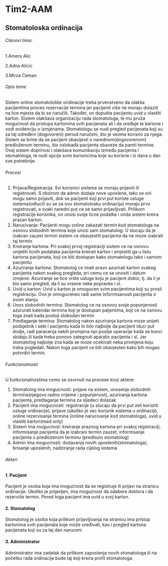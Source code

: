 # Tim2-AAM

## Stomatoloska ordinacija

###### Clanovi tima:

1.Amera Alic

2.Adna Alicic

3.Mirza Ceman

###### Opis teme
Sistem online stomatološke oridinacije treba prvenstveno da olakša pacijentima  proces rezervacije termina jer pacijenti više ne moraju dolaziti na lice mjesta da bi se naručili. Također, on dopušta pacijentu uvid u vlastiti karton. Sistem olakšava organizaciju rada stomatologa, te mu pruža mogućnost da pristupa kartonima svih pacijenata ali i da uređuje te kartone i vodi evidenciju o izmjenama. Stomatologu se nudi pregled pacijenata koji su za taj određeni (dogovoreni) period naručeni, što je veoma korisno za njega. Sistem se brine da se pacijent obavijesti o narednom(dogovorenom) predloženom terminu, što oslobađa pacijenta obaveze da pamti termine. Ovaj sistem doprinosi i olakšava komunikaciju između pacijenta i stomatologa, te nudi opcije svim korisnicima koje su korisne i iz dana u dan sve potrebnije.

###### Procesi
1. Prijava/Registracija: 
Svi korisnici sistema se moraju prijaviti ili registrovati. S obzirom da admin dodaje nove uposlene, tako se oni mogu samo prijaviti, dok se pacijenti koji prvi put koriste usluge sistema(odlucili su se za ovu stomatolosku ordinaciju) moraju prvo registrovati, a svaki naredni put ce se samo prijavljivati. Prilikom registracije korisnika, on unosi svoje licne podatke i onda sistem kreira prazan karton.
2. Narucivanje:
Pacijenti mogu online zakazati termin kod stomatologa na osnovu slobodnih termina koje unosi sam stomatolog. U slucaju da je izabran zauzet termin sistem ce obavjestiti pacijenta da ne moze izabrati taj termin
3. Kreiranje kartona:
Pri svakoj prvoj registraciji sistem ce na osnovu unijetih licnih podataka pacijenta kreirati karton i smjestiti ga u listu kartona pacijenata, koji ce biti dostupan kako stomatologu tako i samom pacijentu
4. Azuriranje kartona:
Stomatolog ce imati pravo azurirati karton svakog pacijenta nakon svakog pregleda, pri cemu ce se unositi i datum izmjene. Azuriranje se tice vrste usluge koju je pacijent dobio, tj. da li je bio samo pregled, da li su vrsene neke popravke i sl.
5. Uvid u karton:
Uvid u karton je omogucen svim pacijentima koji su prosli registraciju. Ovo je omoguceneo radi same informisanosti pacijenta o svom stanju.
6. Unos slobodnih termina:
Stomatolog ce na osnovu svoje popunjenosti azururati kalendar termina koji je dostupan paijentima, koji ce na osnovu toga znati kada postoji slobodan termin
7. Predlaganje termina:
Stomatolog nakon azuriranja kartona moze unijeti podsjetnik i sebi i pacijentu kada bi bilo najbolje da pacijent iduci put dodje, radi paracenja nekih promjena npr.poslije operacije kada se konci skidaju ili kada treba ponovo zategnuti aparatic pacijenta i sl. Jer stomatolog najbolje zna kada se moze ocekivati neka promjena koju treba pogledati. Nakon toga pacijent ce biti obavjesten kako bih mogao potvrdiri termin. 

###### Funkcionalnosti
U funkcionalnostima cemo se osvrnuti na procese kroz aktere: 
1. Stomatolog ima mogucnosti:
prijave na sistem, unosenje slobodnih termina(njegovo radno vrijeme i popunjenost), azuriranja kartona pacijenta, predlaganje termina za sljedeci dolazak
2. Pacijent ima mogucnosti: 
registracije (u slucaju da prvi put zeli koristiti usluge ordinacije), prijave (ukoliko je vec korisnik sistema u ordinaciji), online rezervisanje termina (online narucivanje kod stomatologa), uvid u vlastiti karton(read only)
3. Sistem ima mogucnost: 
kreiranje praznog kartona pri svakoj registraciji, informisanje pacijenta da je izabrani termin zauzet, informisanje pacijenta o predlozenom terminu (predlozio stomatolog)
4. Admin ima mogucnosti: 
dodavanja novih uposlenih(stomatologa), brisanje uposlenih, nadziranje rada cijelog sistema 


###### Akteri
#### 1. Pacijent
Pacijent je osoba koja ima mogućnost da se registruje ili prijavi na stranicu ordinacije. Ukoliko je prijavljen, ima mogućnost da odabere doktora i da rezerviše termin. Pored toga pacijent ima uvid u svoj karton. 
#### 2. Stomatolog 
Stomatolog je osoba koja prilikom prijavljivanja na stranicu ima pristup kartonima svih pacijenata koje može uređivati, kao i pregled kartona pacijenata koji su za taj dan naruceni  
#### 3. Administrator
Administrator ima zadatak da prilikom zaposlenja novih stomatologa ili na početku rada ordinacije bude taj koji kreira profil stomatologa.



